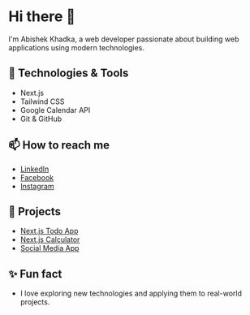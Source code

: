 # Hi there 👋

I'm Abishek Khadka, a web developer passionate about building web applications using modern technologies.

## 🔧 Technologies & Tools
- Next.js
- Tailwind CSS
- Google Calendar API
- Git & GitHub

## 📫 How to reach me
- [LinkedIn](https://www.linkedin.com/in/abishek-khadka-804701259/)
- [Facebook](https://www.facebook.com/khadka27?mibextid=ZbWKwL)
- [Instagram](https://www.instagram.com/khadka_27?igsh=MTdlYmVhb3oyaHFheQ==)

## 🌟 Projects
- [Next.js Todo App](https://github.com/khadka27/todo-app)
- [Next.js Calculator](https://github.com/khadka27/calculator)
- [Social Media App](https://github.com/khadka27/social-media-app)

## ✨ Fun fact
- I love exploring new technologies and applying them to real-world projects.
